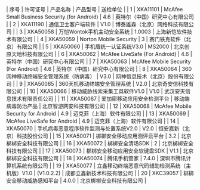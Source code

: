 |	序号	|	许可证号	|	产品名称	|	产品型号	|	送检单位	|
|	1	|	XKA11101	|	McAfee Small Business Security (for Android)	|	4.6	|	英特尔（中国）研究中心有限公司	|
|	2	|	XKA11190	|	通信卫士客户端软件	|	V1.0	|	博泰雄森（北京）网络科技有限公司	|
|	3	|	XKA50058	|	万恺Wontok手机主动安全系统	|	1.0003	|	上海新恺软件技术有限公司	|
|	4	|	XKA50059	|	Norton Mobile Security	|	3	|	赛门铁克软件（北京）有限公司	|
|	5	|	XKA50060	|	手机盾统一认证系统V3.0	|	MS2000	|	北京创原天地科技有限公司	|
|	6	|	XKA50062	|	McAfee LiveSafe (For Android)	|	4.6	|	英特尔（中国）研究中心有限公司	|
|	7	|	XKA50063	|	McAfee Mobile Security (For Android)	|	4.6	|	英特尔（中国）研究中心有限公司	|
|	8	|	XKA50064	|	360网神移动终端安全管理系统（防病毒）	|	V3.0	|	网神信息技术（北京）股份有限公司	|
|	9	|	XKA50065	|	360天机移动终端安全管理系统	|	V2.0	|	北京奇安信科技有限公司	|
|	10	|	XKA50066	|	移动威胁线索采集工具软件V1.0	|	V1.0	|	武汉安天信息技术有限责任公司	|
|	11	|	XKA50067	|	爱加密移动应用安全检测平台	|	移动端病毒防治产品	|	北京智游网安科技有限公司	|
|	12	|	XKA50068	|	McAfee Mobile Security for Android	|	4.9	|	迈克菲（上海）软件有限公司	|
|	13	|	XKA50069	|	McAfee LiveSafe for Android	|	4.9	|	迈克菲（上海）软件有限公司	|
|	14	|	XKA50070	|	手机病毒恶意程序软件监测与处置系统V2.0	|	V2.0	|	恒安嘉新（北京）科技股份公司	|
|	15	|	XKA50071	|	梆梆安全移动应用测评云平台	|	3.2	|	北京梆梆安全科技有限公司	|
|	16	|	XKA50072	|	梆梆安全清场SDK	|	2	|	北京梆梆安全科技有限公司	|
|	17	|	XKA50073	|	梆梆安全移动应用安全软键盘SDK	|	V1.1	|	北京梆梆安全科技有限公司	|
|	18	|	XKA50074	|	腾讯手机管家	|	7.4.0	|	深圳市腾讯计算机系统有限公司	|
|	19	|	XKA50077	|	立鑫移动终端恶意代码辅助检测系统（主机版）V1.0	|	(V1.0.2.2)	|	成都立鑫新技术科技有限公司	|
|	20	|	XKC39057	|	梆梆安全移动威胁感知平台	|	4.0.0	|	北京梆梆安全科技有限公司	|
